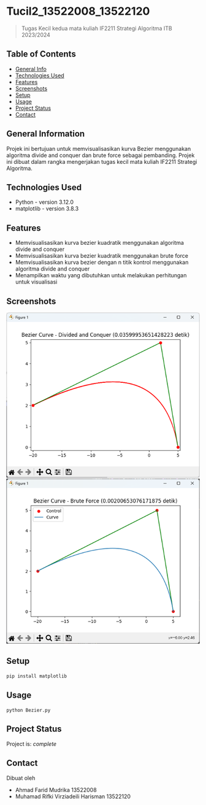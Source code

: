 # Tucil2_13522008_13522120
> Tugas Kecil kedua mata kuliah IF2211 Strategi Algoritma ITB 2023/2024

## Table of Contents
* [General Info](#general-information)
* [Technologies Used](#technologies-used)
* [Features](#features)
* [Screenshots](#screenshots)
* [Setup](#setup)
* [Usage](#usage)
* [Project Status](#project-status)
* [Contact](#contact)
<!-- * [License](#license) -->


## General Information
Projek ini bertujuan untuk memvisualisasikan kurva Bezier menggunakan algoritma divide and conquer dan brute force sebagai pembanding. Projek ini dibuat dalam rangka mengerjakan tugas kecil mata kuliah IF2211 Strategi Algoritma.


## Technologies Used
- Python - version 3.12.0
- matplotlib - version 3.8.3


## Features
- Memvisualisasikan kurva bezier kuadratik menggunakan algoritma divide and conquer
- Memvisualisasikan kurva bezier kuadratik menggunakan brute force
- Memvisualisasikan kurva bezier dengan n titik kontrol menggunakan algoritma divide and conquer
- Menampilkan waktu yang dibutuhkan untuk melakukan perhitungan untuk visualisasi


## Screenshots
![Example screenshot](./test/Screenshot%20-%201.png)
![Examaple screenshot](./test/Screenshot%20-%202.png)
<!-- If you have screenshots you'd like to share, include them here. -->


## Setup
`pip install matplotlib`


## Usage
`python Bezier.py`


## Project Status
Project is: _complete_





## Contact
Dibuat oleh
- Ahmad Farid Mudrika 13522008
- Muhamad Rifki Virziadeili Harisman 13522120


<!-- Optional -->
<!-- ## License -->
<!-- This project is open source and available under the [... License](). -->

<!-- You don't have to include all sections - just the one's relevant to your project -->
